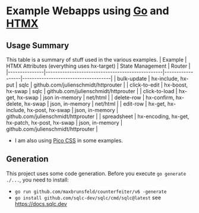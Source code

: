 # Example Webapps using [Go](https://go.dev) and [HTMX](https://htmx.org)

## Usage Summary

This table is a summary of stuff used in the various examples.
| Example       | HTMX Attributes (everything uses hx-target)     | State Management | Router                              |
|---------------|-------------------------------------------------|------------------|-------------------------------------|
| bulk-update   | hx-include, hx-put                              | sqlc             | github.com/julienschmidt/httprouter |
| click-to-edit | hx-boost, hx-swap                               | sqlc             | github.com/julienschmidt/httprouter |
| click-to-load | hx-get, hx-swap                                 | json  in-memory  | net/html                            |
| delete-row    | hx-confirm, hx-delete, hx-swap                  | json, in-memory  | net/html                            |
| edit-row      | hx-get, hx-include, hx-post, hx-swap            | json, in-memory  | github.com/julienschmidt/httprouter |
| spreadsheet   | hx-encoding, hx-get, hx-patch, hx-post, hx-swap | json, in-memory  | github.com/julienschmidt/httprouter |

* I am also using [Pico CSS](https://picocss.com) in some examples.

## Generation

This project uses some code generation. Before you execute `go generate ./...`,
you need to install:

- `go run github.com/maxbrunsfeld/counterfeiter/v6 -generate`
- `go install github.com/sqlc-dev/sqlc/cmd/sqlc@latest` see https://docs.sqlc.dev